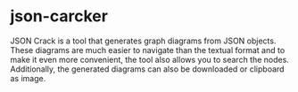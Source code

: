 # json-carcker
JSON Crack is a tool that generates graph diagrams from JSON objects.
These diagrams are much easier to navigate than the textual format and to make it even more convenient, 
the tool also allows you to search the nodes. Additionally, the generated diagrams can also be downloaded or clipboard as image.
